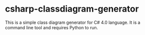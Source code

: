 csharp-classdiagram-generator
=============================

This is a simple class diagram generator for C# 4.0 language. It is a command line tool and requires Python to run.